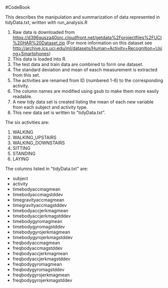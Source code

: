 #CodeBook

This describes the manipulation and summarization of data represented in tidyData.txt, written with run_analysis.R
1. Raw data is downloaded from <https://d396qusza40orc.cloudfront.net/getdata%2Fprojectfiles%2FUCI%20HAR%20Dataset.zip>
(For more information on this dataset see <http://archive.ics.uci.edu/ml/datasets/Human+Activity+Recognition+Using+Smartphones>)
2. This data is loaded into R. 
3. The test data and train data are combined to form one dataset. 
4. The standard deviation and mean of easch measurement is extracted from this set. 
5. The activities are renamed from ID (numbered 1-6) to the corresponding activity. 
6. The column names are modified using gsub to make them more easily readable. 
7. A new tidy data set is created listing the mean of each new variable from each subject and activity type. 
8. This new data set is written to "tidyData.txt".

The six activities are: 
1.   WALKING
2.   WALKING_UPSTAIRS
3.   WALKING_DOWNSTAIRS
4.   SITTING
5.   STANDING
6.   LAYING

The columns listed in "tidyData.txt" are: 
- subject
- activity
- timebodyaccmagmean
- timebodyaccmagstddev
- timegravityaccmagmean
- timegravityaccmagstddev
- timebodyaccjerkmagmean
- timebodyaccjerkmagstddev
- timebodygyromagmean
- timebodygyromagstddev
- timebodygyrojerkmagmean
- timebodygyrojerkmagstddev
- freqbodyaccmagmean
- freqbodyaccmagstddev
- freqbodyaccjerkmagmean
- freqbodyaccjerkmagstddev
- freqbodygyromagmean
- freqbodygyromagstddev
- freqbodygyrojerkmagmean
- freqbodygyrojerkmagstddev
